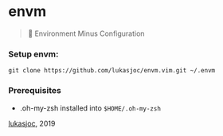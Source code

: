 # envm

> 🎁 Environment Minus Configuration

### Setup envm:
``git clone https://github.com/lukasjoc/envm.vim.git ~/.envm``

### Prerequisites
- .oh-my-zsh installed into ``$HOME/.oh-my-zsh``

[lukasjoc](https://lukasjoc.com), 2019
